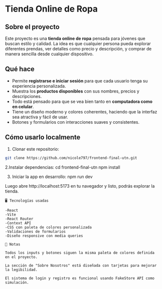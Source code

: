 # Tienda Online de Ropa

## Sobre el proyecto

Este proyecto es una **tienda online de ropa** pensada para jóvenes que buscan estilo y calidad. La idea es que cualquier persona pueda explorar diferentes prendas, ver detalles como precio y descripción, y comprar de manera sencilla desde cualquier dispositivo.

## Qué hace

- Permite **registrarse e iniciar sesión** para que cada usuario tenga su experiencia personalizada.
- Muestra los **productos disponibles** con sus nombres, precios y descripciones.
- Todo está pensado para que se vea bien tanto en **computadora como en celular**.
- Tiene un diseño moderno y colores coherentes, haciendo que la interfaz sea atractiva y fácil de usar.
- Botones y formularios con interacciones suaves y consistentes.

## Cómo usarlo localmente

1. Clonar este repositorio:

```bash
git clone https://github.com/nicole797/frontend-final-utn.git
```

2.Instalar dependencias:
cd frontend-final-utn
npm install

3. Iniciar la app en desarrollo:
   npm run dev

Luego abre http://localhost:5173 en tu navegador y listo, podrás explorar la tienda.

```
🖥️ Tecnologías usadas

-React
-Vite
-React Router
-Context API
-CSS con paleta de colores personalizada
-Validaciones de formularios
-Diseño responsive con media queries

📌 Notas

Todos los inputs y botones siguen la misma paleta de colores definida en el proyecto.

La sección de "Sobre Nosotros" está diseñada con tarjetas para mejorar la legibilidad.

El sistema de login y registro es funcional usando FakeStore API como simulación.
```
